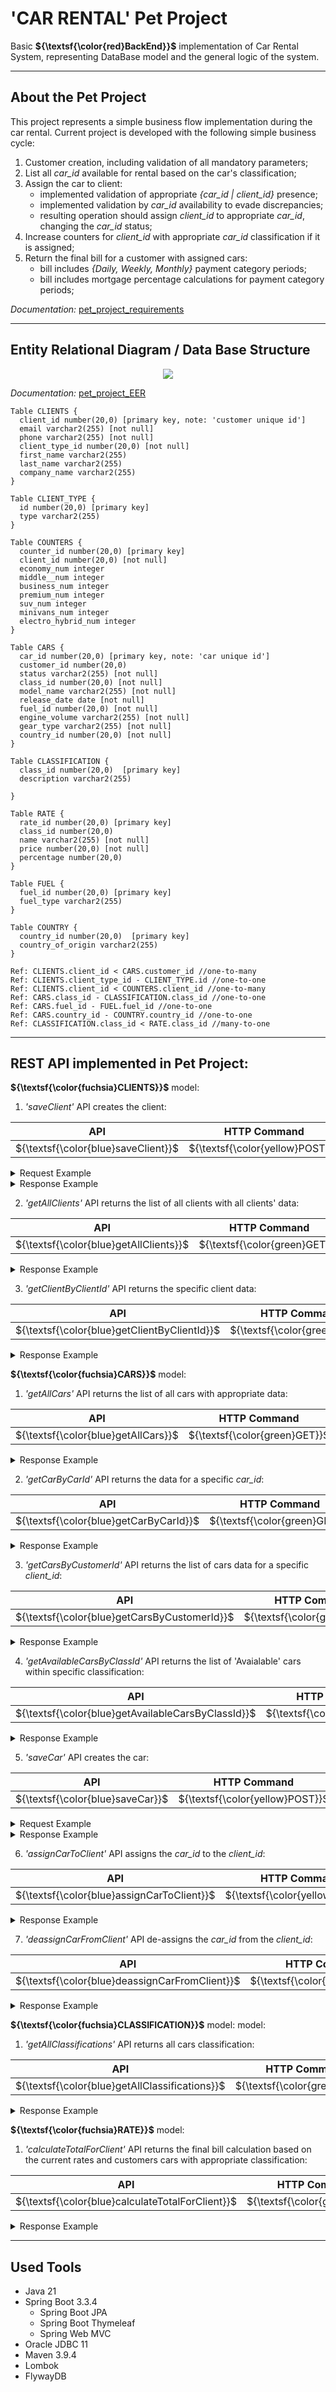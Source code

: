 # 'CAR RENTAL' Pet Project

Basic **${\textsf{\color{red}BackEnd}}$** implementation of Car Rental System, representing DataBase model and the general logic of the system.

***

## About the Pet Project
This project represents a simple business flow implementation during the car rental. Current project is developed with the following simple business cycle:
1. Customer creation, including validation of all mandatory parameters;
2. List all _car_id_ available for rental based on the car's classification;
3. Assign the car to client:
   * implemented validation of appropriate _{car_id | client_id}_ presence;
   * implemented validation by _car_id_ availability to evade discrepancies;
   * resulting operation should assign _client_id_ to appropriate _car_id_, changing the _car_id_ status;
4. Increase counters for _client_id_ with appropriate _car_id_ classification if it is assigned;
5. Return the final bill for a customer with assigned cars:
   * bill includes _{Daily, Weekly, Monthly}_ payment category periods;
   * bill includes mortgage percentage calculations for payment category periods;

_Documentation:_ [pet_project_requirements](documentation/pet_project.pdf)

***

## Entity Relational Diagram / Data Base Structure
<p style="text-align: center"><img src="image/DB_model.jpg"></p>

_Documentation:_ [pet_project_EER](documentation/pet_project_EER.pdf)

~~~~
Table CLIENTS {
  client_id number(20,0) [primary key, note: 'customer unique id']
  email varchar2(255) [not null]
  phone varchar2(255) [not null]
  client_type_id number(20,0) [not null]
  first_name varchar2(255)
  last_name varchar2(255)
  company_name varchar2(255)
}

Table CLIENT_TYPE {
  id number(20,0) [primary key]
  type varchar2(255)
}

Table COUNTERS {
  counter_id number(20,0) [primary key]
  client_id number(20,0) [not null]
  economy_num integer
  middle__num integer
  business_num integer
  premium_num integer
  suv_num integer
  minivans_num integer
  electro_hybrid_num integer
}

Table CARS {
  car_id number(20,0) [primary key, note: 'car unique id']
  customer_id number(20,0)
  status varchar2(255) [not null]
  class_id number(20,0) [not null]
  model_name varchar2(255) [not null]
  release_date date [not null]
  fuel_id number(20,0) [not null] 
  engine_volume varchar2(255) [not null]
  gear_type varchar2(255) [not null]
  country_id number(20,0) [not null]
}

Table CLASSIFICATION {
  class_id number(20,0)  [primary key]
  description varchar2(255)

}

Table RATE {
  rate_id number(20,0) [primary key]
  class_id number(20,0)
  name varchar2(255) [not null]
  price number(20,0) [not null]
  percentage number(20,0)
}

Table FUEL {
  fuel_id number(20,0) [primary key]
  fuel_type varchar2(255)
}

Table COUNTRY {
  country_id number(20,0)  [primary key]
  country_of_origin varchar2(255)
}

Ref: CLIENTS.client_id < CARS.customer_id //one-to-many
Ref: CLIENTS.client_type_id - CLIENT_TYPE.id //one-to-one
Ref: CLIENTS.client_id < COUNTERS.client_id //one-to-many
Ref: CARS.class_id - CLASSIFICATION.class_id //one-to-one
Ref: CARS.fuel_id - FUEL.fuel_id //one-to-one
Ref: CARS.country_id - COUNTRY.country_id //one-to-one
Ref: CLASSIFICATION.class_id < RATE.class_id //many-to-one
~~~~

***

## REST API implemented in Pet Project:

**${\textsf{\color{fuchsia}CLIENTS}}$** model:

1. _'saveClient'_ API creates the client:

|               API  	                |           HTTP Command 	            |     URL      |
|:-----------------------------------:|:-----------------------------------:|:------------:|
| ${\textsf{\color{blue}saveClient}}$  	 | ${\textsf{\color{yellow}POST}}$   	 | /api/clients |


<details>
<summary>Request Example</summary>

~~~
{
    "firstName" : "Elaine C.",
    "lastName" : "Torres",
    "email" : "ElaineCTorres@gmail.com",
    "phone" : "+38(068)26-125-18",
    "clientType" : {"clientType" : 1}
}
~~~
</details>

<details>
<summary>Response Example</summary>

~~~
Status: 201 Created
{
  "client_id": 1727298103,
  "email": "ElaineCTorres@gmail.com",
  "phone": "+38(068)26-125-18",
  "clientType": {
    "clientType": 1,
    "type": null
  },
  "firstName": "Elaine C.",
  "lastName": "Torres",
  "companyName": null
}
~~~

</details>

2. _'getAllClients'_ API returns the list of all clients with all clients' data:

|                      API  	                       |          HTTP Command 	           |     URL      |
|:-------------------------------------------------:|:---------------------------------:|:------------:|
| ${\textsf{\color{blue}getAllClients}}$   	 | ${\textsf{\color{green}GET}}$   	 | /api/clients |


<details>
<summary>Response Example</summary>

~~~
Status: 200 OK
[
	{
		"client_id": 1727298000,
		"email": "Tania_Olson-Reichert@gmail.com",
		"phone": "+380(0542)62-43-22",
		"clientType": {
			"clientType": 1,
			"type": "Residential"
		},
		"firstName": "Tania",
		"lastName": "Olson-Reichert",
		"companyName": null
	},
   {
	    "client_id": 1727298005,
	    "email": "lifecell_ukraine@gmail.com",
	    "phone": "+380(0635)44-31-11",
	    "clientType": {
		    "clientType": 2,
		    "type": "Company"
	    },
	    "firstName": null,
	    "lastName": null,
	     "companyName": "LIFECELL_LLC"
   }
]
~~~
</details>

3. _'getClientByClientId'_ API returns the specific client data:

|                         API  	                          |          HTTP Command 	           |      URL      |
|:-------------------------------------------------------:|:---------------------------------:|:-------------:|
| ${\textsf{\color{blue}getClientByClientId}}$    	 | ${\textsf{\color{green}GET}}$   	 | /api/clients/{client_id} |

<details>
<summary>Response Example</summary>

~~~
Status: 200 OK
{
  "client_id": 1727298020,
  "email": "TimothyJDavis@dayrep.com",
  "phone": "+380(0552)22-00-69",
  "clientType": {
    "clientType": 1,
    "type": "Residential"
  },
  "firstName": "Timothy J.",
  "lastName": "Davis",
  "companyName": null
}
~~~
</details>

**${\textsf{\color{fuchsia}CARS}}$** model:
1. _'getAllCars'_ API returns the list of all cars with appropriate data:

|                 API  	                  |          HTTP Command 	           |    URL    |
|:---------------------------------------:|:---------------------------------:|:---------:|
| ${\textsf{\color{blue}getAllCars}}$   	 | ${\textsf{\color{green}GET}}$   	 | /api/cars |

<details>
<summary>Response Example</summary>

~~~
Status: 200 OK
[
	{
		"car_id": 1,
		"client_id": {
			"client_id": 1727298000,
			"email": "Tania_Olson-Reichert@gmail.com",
			"phone": "+380(0542)62-43-22",
			"clientType": {
				"clientType": 1,
				"type": "Residential"
			},
			"firstName": "Tania",
			"lastName": "Olson-Reichert",
			"companyName": null
		},
		"status": "Not Available",
		"class_id": {
			"class_id": 4,
			"description": "Premium Class"
		},
		"model_name": "Mercedes Benz E220d",
		"release_date": "2016-08-31T21:00:00.000+00:00",
		"fuel_id": {
			"fuel_id": 6,
			"fuel_type": "Diesel"
		},
		"engine_volume": "2.01",
		"gear_type": "Automatic",
		"country_id": {
			"country_id": 5,
			"country_of_origin": "Germany"
		}
	},
	{
		"car_id": 2,
		"client_id": {
			"client_id": 1727298000,
			"email": "Tania_Olson-Reichert@gmail.com",
			"phone": "+380(0542)62-43-22",
			"clientType": {
				"clientType": 1,
				"type": "Residential"
			},
			"firstName": "Tania",
			"lastName": "Olson-Reichert",
			"companyName": null
		},
		"status": "Not Available",
		"class_id": {
			"class_id": 5,
			"description": "SUV Class"
		},
		"model_name": "Mercedes-Benz GLE",
		"release_date": "2015-08-31T21:00:00.000+00:00",
		"fuel_id": {
			"fuel_id": 1,
			"fuel_type": "Gasoline"
		},
		"engine_volume": "3.01",
		"gear_type": "Automatic",
		"country_id": {
			"country_id": 5,
			"country_of_origin": "Germany"
		}
	}
]
~~~
</details>

2. _'getCarByCarId'_ API returns the data for a specific _car_id_:

|                      API  	                       |           HTTP Command 	           |          URL           |
|:-------------------------------------------------:|:----------------------------------:|:----------------------:|
| ${\textsf{\color{blue}getCarByCarId}}$   	 | ${\textsf{\color{green}GET}}$    	 | /api/cars/car/{car_id} |

<details>
<summary>Response Example</summary>

~~~
Status: 200 OK
{
  "car_id": 13,
  "client_id": null,
  "status": "Available",
  "class_id": {
    "class_id": 2,
    "description": "Middle Class"
  },
  "model_name": "Volkswagen Golf",
  "release_date": "2020-08-31T21:00:00.000+00:00",
  "fuel_id": {
    "fuel_id": 6,
    "fuel_type": "Diesel"
  },
  "engine_volume": "2.0 turbo",
  "gear_type": "Automatic",
  "country_id": {
    "country_id": 5,
    "country_of_origin": "Germany"
  }
}
~~~
</details>

3. _'getCarsByCustomerId'_ API returns the list of cars data for a specific _client_id_:

|                         API  	                          |          HTTP Command 	          |              URL               |
|:-------------------------------------------------------:|:--------------------------------:|:------------------------------:|
| ${\textsf{\color{blue}getCarsByCustomerId}}$   	 | ${\textsf{\color{green}GET}}$  	 | /api/cars/customer/{client_id} |

<details>
<summary>Response Example</summary>

~~~
Status: 200 OK
[
	{
		"car_id": 1,
		"client_id": {
			"client_id": 1727298000,
			"email": "Tania_Olson-Reichert@gmail.com",
			"phone": "+380(0542)62-43-22",
			"clientType": {
				"clientType": 1,
				"type": "Residential"
			},
			"firstName": "Tania",
			"lastName": "Olson-Reichert",
			"companyName": null
		},
		"status": "Not Available",
		"class_id": {
			"class_id": 4,
			"description": "Premium"
		},
		"model_name": "Mercedes Benz E220d",
		"release_date": "2016-08-31T21:00:00.000+00:00",
		"fuel_id": {
			"fuel_id": 6,
			"fuel_type": "Diesel"
		},
		"engine_volume": "2.01",
		"gear_type": "Automatic",
		"country_id": {
			"country_id": 5,
			"country_of_origin": "Germany"
		}
	},
	{
		"car_id": 2,
		"client_id": {
			"client_id": 1727298000,
			"email": "Tania_Olson-Reichert@gmail.com",
			"phone": "+380(0542)62-43-22",
			"clientType": {
				"clientType": 1,
				"type": "Residential"
			},
			"firstName": "Tania",
			"lastName": "Olson-Reichert",
			"companyName": null
		},
		"status": "Not Available",
		"class_id": {
			"class_id": 5,
			"description": "SUV"
		},
		"model_name": "Mercedes-Benz GLE",
		"release_date": "2015-08-31T21:00:00.000+00:00",
		"fuel_id": {
			"fuel_id": 1,
			"fuel_type": "Gasoline"
		},
		"engine_volume": "3.01",
		"gear_type": "Automatic",
		"country_id": {
			"country_id": 5,
			"country_of_origin": "Germany"
		}
	},
	{
		"car_id": 3,
		"client_id": {
			"client_id": 1727298000,
			"email": "Tania_Olson-Reichert@gmail.com",
			"phone": "+380(0542)62-43-22",
			"clientType": {
				"clientType": 1,
				"type": "Residential"
			},
			"firstName": "Tania",
			"lastName": "Olson-Reichert",
			"companyName": null
		},
		"status": "Not Available",
		"class_id": {
			"class_id": 7,
			"description": "Electro_Hybrid"
		},
		"model_name": "Honda Accord Hybrid",
		"release_date": "2024-08-31T21:00:00.000+00:00",
		"fuel_id": {
			"fuel_id": 3,
			"fuel_type": "Hybrid (HEV)"
		},
		"engine_volume": "2.0 turbo",
		"gear_type": "Automatic",
		"country_id": {
			"country_id": 3,
			"country_of_origin": "Japan"
		}
	}
]
~~~
</details>

4. _'getAvailableCarsByClassId'_ API returns the list of 'Avaialable' cars within specific classification:

|                            API  	                             |          HTTP Command 	           |                 URL                 |
|:-------------------------------------------------------------:|:---------------------------------:|:-----------------------------------:|
| ${\textsf{\color{blue}getAvailableCarsByClassId}}$   	 | ${\textsf{\color{green}GET}}$   	 | /api/cars/classification/{class_id} |

<details>
<summary>Response Example</summary>

~~~
Status: 200 OK
[
	{
		"car_id": 7,
		"client_id": null,
		"status": "Available",
		"class_id": {
			"class_id": 1,
			"description": "Economy"
		},
		"model_name": "KIA Forte",
		"release_date": "2013-08-31T21:00:00.000+00:00",
		"fuel_id": {
			"fuel_id": 1,
			"fuel_type": "Gasoline"
		},
		"engine_volume": "2.0",
		"gear_type": "Automatic",
		"country_id": {
			"country_id": 4,
			"country_of_origin": "South Korea"
		}
	},
	{
		"car_id": 8,
		"client_id": null,
		"status": "Available",
		"class_id": {
			"class_id": 1,
			"description": "Economy"
		},
		"model_name": "Mitsubishi Outlander Sport (ASX)",
		"release_date": "2010-08-31T21:00:00.000+00:00",
		"fuel_id": {
			"fuel_id": 1,
			"fuel_type": "Gasoline"
		},
		"engine_volume": "2.0",
		"gear_type": "Automatic",
		"country_id": {
			"country_id": 3,
			"country_of_origin": "Japan"
		}
	}
]
~~~
</details>

5. _'saveCar'_ API creates the car:

|                   API  	                    |           HTTP Command 	           |    URL    |
|:-------------------------------------------:|:----------------------------------:|:---------:|
| ${\textsf{\color{blue}saveCar}}$   	 | ${\textsf{\color{yellow}POST}}$   	 | /api/cars |


<details>
<summary>Request Example</summary>

~~~
{
    "status" : "Available",
    "class_id" : {"class_id" : 4},
    "model_name" : "Audi A6 QUATTRO",
    "release_date" : "2024-05-01",
    "fuel_id" : {"fuel_id" : 1},
    "engine_volume" : "3.0",
    "gear_type" : "Automatic",
    "country_id" : {"country_id" : 5}
}
~~~
</details>

<details>
<summary>Response Example</summary>

~~~
Status: 201 Created
{
  "car_id": 81,
  "client_id": null,
  "status": "Available",
  "class_id": {
    "class_id": 4,
    "description": null
  },
  "model_name": "Maserati GranTurismo AWD Modena",
  "release_date": "2024-05-01T00:00:00.000+00:00",
  "fuel_id": {
    "fuel_id": 1,
    "fuel_type": null
  },
  "engine_volume": "3.0",
  "gear_type": "Automatic",
  "country_id": {
    "country_id": 11,
    "country_of_origin": null
  }
}
~~~
</details>

6. _'assignCarToClient'_ API assigns the _car_id_ to the _client_id_:

|                    API  	                     |           HTTP Command 	           |                   URL                    |
|:---------------------------------------------:|:----------------------------------:|:----------------------------------------:|
|${\textsf{\color{blue}assignCarToClient}}$   	 | ${\textsf{\color{yellow}POST}}$   	 | /api/cars/assign/{car_id}/to/{client_id} |


<details>
<summary>Response Example</summary>

~~~
Status: 200 OK
{
  "car_id": 7,
  "client_id": {
    "client_id": 1727298045,
    "email": "BrunoGimoraens@gmail.com",
    "phone": "+38(063)99-26-76",
    "clientType": {
      "clientType": 1,
      "type": "Residential"
    },
    "firstName": "Bruno",
    "lastName": "Gimoraens",
    "companyName": null
  },
  "status": "Not Available",
  "class_id": {
    "class_id": 1,
    "description": "Economy"
  },
  "model_name": "KIA Forte",
  "release_date": "2013-08-31T21:00:00.000+00:00",
  "fuel_id": {
    "fuel_id": 1,
    "fuel_type": "Gasoline"
  },
  "engine_volume": "2.0",
  "gear_type": "Automatic",
  "country_id": {
    "country_id": 4,
    "country_of_origin": "South Korea"
  }
}
~~~
</details>

7. _'deassignCarFromClient'_ API de-assigns the _car_id_ from the _client_id_:

|                    API  	                     |           HTTP Command 	           |                     URL                      |
|:---------------------------------------------:|:----------------------------------:|:--------------------------------------------:|
|${\textsf{\color{blue}deassignCarFromClient}}$   	 | ${\textsf{\color{yellow}POST}}$   	 | /api/cars/deassign/{car_id}/from/{client_id} |


<details>
<summary>Response Example</summary>

~~~
Status: 200 OK
{
  "car_id": 7,
  "client_id": null,
  "status": "Available",
  "class_id": {
    "class_id": 1,
    "description": "Economy"
  },
  "model_name": "KIA Forte",
  "release_date": "2013-08-31T21:00:00.000+00:00",
  "fuel_id": {
    "fuel_id": 1,
    "fuel_type": "Gasoline"
  },
  "engine_volume": "2.0",
  "gear_type": "Automatic",
  "country_id": {
    "country_id": 4,
    "country_of_origin": "South Korea"
  }
}
~~~
</details>

**${\textsf{\color{fuchsia}CLASSIFICATION}}$** model: model:
1. _'getAllClassifications'_ API returns all cars classification:

|                   API  	                    |           HTTP Command 	           |         URL          |
|:-------------------------------------------:|:----------------------------------:|:--------------------:|
| ${\textsf{\color{blue}getAllClassifications}}$   	 | ${\textsf{\color{green}GET}}$    	 | /api/classifications |


<details>
<summary>Response Example</summary>

~~~
Status: 200 OK
[
	{
		"class_id": 1,
		"description": "Economy Class"
	},
	{
		"class_id": 2,
		"description": "Middle Class"
	},
	{
		"class_id": 3,
		"description": "Business Class"
	},
	{
		"class_id": 4,
		"description": "Premium Class"
	},
	{
		"class_id": 5,
		"description": "SUV Class"
	},
	{
		"class_id": 6,
		"description": "Minivan Class"
	},
	{
		"class_id": 7,
		"description": "Electric_Hybrid Class"
	}
]
~~~
</details>

**${\textsf{\color{fuchsia}RATE}}$** model:
1. _'calculateTotalForClient'_ API returns the final bill calculation based on the current rates and customers cars with appropriate classification:

|                            API  	                             |          HTTP Command 	           |             URL              |
|:-------------------------------------------------------------:|:---------------------------------:|:----------------------------:|
| ${\textsf{\color{blue}calculateTotalForClient}}$   	 | ${\textsf{\color{green}GET}}$   	 | /api/rates/total/{client_id} |


<details>
<summary>Response Example</summary>

~~~
Status: 200 OK
{
  "Daily": {
    "total": 260,
    "mortgage": 126
  },
  "Monthly": {
    "total": 163,
    "mortgage": 47
  },
  "Weekly": {
    "total": 225,
    "mortgage": 94
  }
}
~~~
</details>

***

## Used Tools

- Java 21
- Spring Boot 3.3.4
  * Spring Boot JPA
  * Spring Boot Thymeleaf
  * Spring Web MVC
- Oracle JDBC 11
- Maven 3.9.4
- Lombok
- FlywayDB
